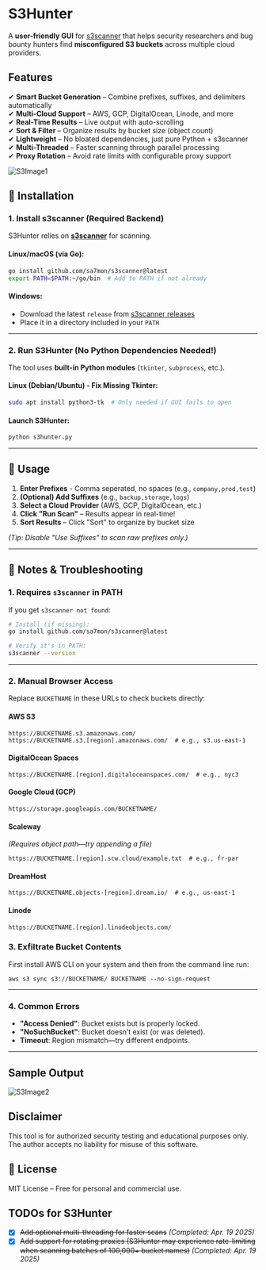 # S3Hunter
 
A **user-friendly GUI** for [s3scanner](https://github.com/sa7mon/s3scanner) that helps security researchers and bug bounty hunters find **misconfigured S3 buckets** across multiple cloud providers.  

## **Features**
✔ **Smart Bucket Generation** – Combine prefixes, suffixes, and delimiters automatically  
✔ **Multi-Cloud Support** – AWS, GCP, DigitalOcean, Linode, and more  
✔ **Real-Time Results** – Live output with auto-scrolling  
✔ **Sort & Filter** – Organize results by bucket size (object count)  
✔ **Lightweight** – No bloated dependencies, just pure Python + s3scanner  
✔ **Multi-Threaded** – Faster scanning through parallel processing  
✔ **Proxy Rotation** – Avoid rate limits with configurable proxy support  

![S3Image1](https://github.com/user-attachments/assets/643aebb5-aa5a-4e63-9c2b-88cb5790707f)

## **🚀 Installation**  

### **1. Install s3scanner (Required Backend)**  
S3Hunter relies on **[s3scanner](https://github.com/sa7mon/s3scanner)** for scanning.  

#### **Linux/macOS (via Go):**  
```bash
go install github.com/sa7mon/s3scanner@latest
export PATH=$PATH:~/go/bin  # Add to PATH if not already
```

#### **Windows:**  
- Download the latest `release` from [s3scanner releases](https://github.com/sa7mon/s3scanner/releases)  
- Place it in a directory included in your `PATH`  

---

### **2. Run S3Hunter (No Python Dependencies Needed!)**  
The tool uses **built-in Python modules** (`tkinter`, `subprocess`, etc.).  

#### **Linux (Debian/Ubuntu) - Fix Missing Tkinter:**  
```bash
sudo apt install python3-tk  # Only needed if GUI fails to open
```

#### **Launch S3Hunter:**  
```bash
python s3hunter.py
```

---

## **🎯 Usage**  
1. **Enter Prefixes** - Comma seperated, no spaces (e.g., `company,prod,test`)  
2. **(Optional) Add Suffixes** (e.g., `backup,storage,logs`)  
3. **Select a Cloud Provider** (AWS, GCP, DigitalOcean, etc.)  
4. **Click "Run Scan"** – Results appear in real-time!  
5. **Sort Results** – Click "Sort" to organize by bucket size  

*(Tip: Disable "Use Suffixes" to scan raw prefixes only.)*  

---

## 📌 Notes & Troubleshooting  

### **1. Requires `s3scanner` in PATH**  
If you get `s3scanner not found`:  
```bash
# Install (if missing):
go install github.com/sa7mon/s3scanner@latest

# Verify it's in PATH:
s3scanner --version
```

---

### **2. Manual Browser Access**  
Replace `BUCKETNAME` in these URLs to check buckets directly:  

#### **AWS S3**  
```
https://BUCKETNAME.s3.amazonaws.com/  
https://BUCKETNAME.s3.[region].amazonaws.com/  # e.g., s3.us-east-1
```

#### **DigitalOcean Spaces**  
```
https://BUCKETNAME.[region].digitaloceanspaces.com/  # e.g., nyc3
```

#### **Google Cloud (GCP)**  
```
https://storage.googleapis.com/BUCKETNAME/   
```

#### **Scaleway**  
*(Requires object path—try appending a file)*  
```
https://BUCKETNAME.[region].scw.cloud/example.txt  # e.g., fr-par
```

#### **DreamHost**  
```
https://BUCKETNAME.objects-[region].dream.io/  # e.g., us-east-1
```

#### **Linode**  
```
https://BUCKETNAME.[region].linodeobjects.com/  
```
### **3. Exfiltrate Bucket Contents**
First install AWS CLI on your system and then from the command line run:
```
aws s3 sync s3://BUCKETNAME/ BUCKETNAME --no-sign-request  
```

---

### **4. Common Errors**  
- **"Access Denied"**: Bucket exists but is properly locked.  
- **"NoSuchBucket"**: Bucket doesn’t exist (or was deleted).  
- **Timeout**: Region mismatch—try different endpoints.  

---

## **Sample Output**
![S3Image2](https://github.com/user-attachments/assets/0c04c6b0-aa54-4512-8b41-7ccc195cbebf)


## **Disclaimer**
This tool is for authorized security testing and educational purposes only. The author accepts no liability for misuse of this software.

## **📜 License**  
MIT License – Free for personal and commercial use.

## **TODOs for S3Hunter**

- [x] ~~Add optional multi-threading for faster scans~~ *(Completed: Apr. 19 2025)*
- [x] ~~Add support for rotating proxies (S3Hunter may experience rate-limiting when scanning batches of 100,000+ bucket names)~~ *(Completed: Apr. 19 2025)*
